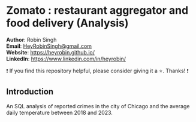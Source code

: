 # Zomato : restaurant aggregator and food delivery (Analysis)
**Author**: Robin Singh <br />
**Email**: HeyRobinSingh@gmail.com <br />
**Website**: https://heyrobin.github.io/ <br />
**LinkedIn**: https://www.linkedin.com/in/heyrobin/  <br />

:exclamation: If you find this repository helpful, please consider giving it a :star:. Thanks! :exclamation:

## Introduction
An SQL analysis of reported crimes in the city of Chicago and the average daily temperature between 2018 and 2023.

